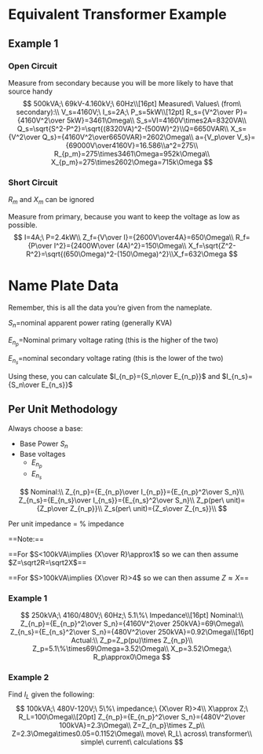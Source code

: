 # Equivalent Transformer Example

## Example 1

### Open Circuit

Measure from secondary because you will be more likely to have that source handy
$$
500kVA;\ 69kV-4.160kV;\ 60Hz\\[16pt]
Measured\ Values\ (from\ secondary):\\
V_s=4160V;\ I_s=2A;\ P_s=5kW\\[12pt]
R_s={V^2\over P}={4160V^2\over 5kW}=3461\Omega\\
S_s=VI=4160V\times2A=8320VA\\
Q_s=\sqrt{S^2-P^2}=\sqrt{(8320VA)^2-(500W)^2}\\Q=6650VAR\\
X_s={V^2\over Q_s}={4160V^2\over6650VAR}=2602\Omega\\
a={V_p\over V_s}={69000V\over4160V}=16.586\\a^2=275\\
R_{p_m}=275\times3461\Omega=952k\Omega\\
X_{p_m}=275\times2602\Omega=715k\Omega
$$

### Short Circuit

$R_m$ and $X_m$ can be ignored

Measure from primary, because you want to keep the voltage as low as possible.
$$
I=4A;\ P=2.4kW\\
Z_f={V\over I}={2600V\over4A}=650\Omega\\
R_f={P\over I^2}={2400W\over (4A)^2}=150\Omega\\
X_f=\sqrt{Z^2-R^2}=\sqrt{(650\Omega)^2-(150\Omega)^2}\\X_f=632\Omega
$$


# Name Plate Data

Remember, this is all the data you’re given from the nameplate.

$S_n$=nominal apparent power rating (generally KVA)

$E_{n_p}$=Nominal primary voltage rating (this is the higher of the two)

$E_{n_s}$=nominal secondary voltage rating (this is the lower of the two)



Using these, you can calculate $I_{n_p}={S_n\over E_{n_p}}$ and $I_{n_s}={S_n\over E_{n_s}}$

## Per Unit Methodology

Always choose a base:

- Base Power $S_n$
- Base voltages
    - $E_{n_p}$
    - $E_{n_s}$

$$
Nominal:\\
Z_{n_p}={E_{n_p}\over I_{n_p}}={E_{n_p}^2\over S_n}\\
Z_{n_s}={E_{n_s}\over I_{n_s}}={E_{n_s}^2\over S_n}\\
Z_p(per\ unit)={Z_p\over Z_{n_p}}\\
Z_s(per\ unit)={Z_s\over Z_{n_s}}\\
$$

Per unit impedance = % impedance

==Note:==

==For $S<100kVA\implies {X\over R}\approx1$ so we can then assume $Z=\sqrt2R=\sqrt2X$==

==For $S>100kVA\implies {X\over R}>4$ so we can then assume $Z\approx X$==



### Example 1

$$
250kVA;\ 4160/480V;\ 60Hz;\ 5.1\%\ Impedance\\[16pt]
Nominal:\\
Z_{n_p}={E_{n_p}^2\over S_n}={4160V^2\over 250kVA}=69\Omega\\
Z_{n_s}={E_{n_s}^2\over S_n}={480V^2\over 250kVA}=0.92\Omega\\[16pt]
Actual:\\
Z_p=Z_p(pu)\times Z_{n_p}\\
Z_p=5.1\%\times69\Omega=3.52\Omega\\
X_p=3.52\Omega;\ R_p\approx0\Omega
$$

### Example 2

Find $I_L$ given the following:
$$
100kVA;\ 480V-120V;\ 5\%\ impedance;\ {X\over R}>4\\
X\approx Z;\ R_L=100\Omega\\[20pt]
Z_{n_p}={E_{n_p}^2\over S_n}={480V^2\over 100kVA}=2.3\Omega\\
Z=Z_{n_p}\times Z_p\\
Z=2.3\Omega\times0.05=0.1152\Omega\\
move\ R_L\ across\ transformer\\
simple\ current\ calculations
$$

